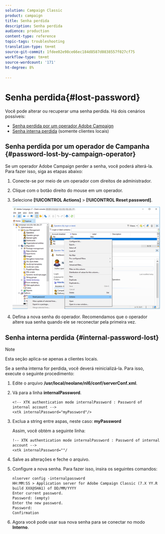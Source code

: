 ```yaml
---
solution: Campaign Classic
product: campaign
title: Senha perdida
description: Senha perdida
audience: production
content-type: reference
topic-tags: troubleshooting
translation-type: tm+mt
source-git-commit: 1fdee02e98ce66ec184d8587d0838557f027cf75
workflow-type: tm+mt
source-wordcount: '171'
ht-degree: 8%

---
```



# Senha perdida{#lost-password}

Você pode alterar ou recuperar uma senha perdida.
Há dois cenários possíveis:

* [Senha perdida por um operador Adobe Campaign](#password-lost-by-campaign-operator)
* [Senha interna perdida](#internal-password-lost)  (somente clientes locais)

## Senha perdida por um operador de Campanha {#password-lost-by-campaign-operator}

Se um operador Adobe Campaign perder a senha, você poderá alterá-la.
Para fazer isso, siga as etapas abaixo:

1. Conecte-se por meio de um operador com direitos de administrador.
1. Clique com o botão direito do mouse em um operador.
1. Selecione **[!UICONTROL Actions]** > **[!UICONTROL Reset password]**.

   ![](assets/operator-passwd.png)

1. Defina a nova senha do operador. Recomendamos que o operador altere sua senha quando ele se reconectar pela primeira vez.

## Senha interna perdida {#internal-password-lost}

>[!NOTE]
>
>Esta seção aplica-se apenas a clientes locais.

Se a senha interna for perdida, você deverá reinicializá-la.
Para isso, execute o seguinte procedimento:

1. Edite o arquivo **/usr/local/neolane/nl6/conf/serverConf.xml**.

1. Vá para a linha **internalPassword**.

   ```
   <!-- XTK authentication mode internalPassword : Password of internal account -->
   <xtk internalPassword="myPassword"/>
   ```

1. Exclua a string entre aspas, neste caso: **myPassword**

   Assim, você obtém a seguinte linha:

   ```
   !-- XTK authentication mode internalPassword : Password of internal account -->
   <xtk internalPassword=""/
   ```

1. Salve as alterações e feche o arquivo.

1. Configure a nova senha. Para fazer isso, insira os seguintes comandos:

   ```
   nlserver config -internalpassword
   HH:MM:SS > Application server for Adobe Campaign Classic (7.X YY.R build XXX@SHA1) of DD/MM/YYYY
   Enter current password.
   Password: (empty)
   Enter the new password.
   Password: 
   Confirmation 
   ```

1. Agora você pode usar sua nova senha para se conectar no modo **Interno**.
